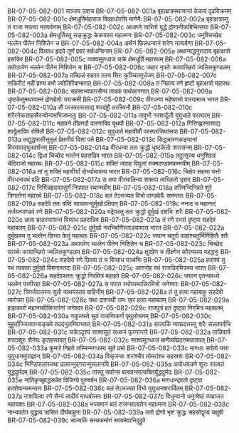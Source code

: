 BR-07-05-082-001	सञ्जय उवाच
BR-07-05-082-001a	बृहत्क्षत्रमथायान्तं केकयं दृढविक्रमम्
BR-07-05-082-001c	क्षेमधूर्तिर्महाराज विव्याधोरसि मार्गणैः
BR-07-05-082-002a	बृहत्क्षत्रस्तु तं राजा नवत्या नतपर्वणाम्
BR-07-05-082-002c	आजघ्ने त्वरितो युद्धे द्रोणानीकबिभित्सया
BR-07-05-082-003a	क्षेमधूर्तिस्तु सङ्क्रुद्धः केकयस्य महात्मनः
BR-07-05-082-003c	धनुश्चिच्छेद भल्लेन पीतेन निशितेन च
BR-07-05-082-004a	अथैनं छिन्नधन्वानं शरेण नतपर्वणा
BR-07-05-082-004c	विव्याध हृदये तूर्णं प्रवरं सर्वधन्विनाम्
BR-07-05-082-005a	अथान्यद्धनुरादाय बृहत्क्षत्रो हसन्निव
BR-07-05-082-005c	व्यश्वसूतध्वजं चक्रे क्षेमधूर्तिं महारथम्
BR-07-05-082-006a	ततोऽपरेण भल्लेन पीतेन निशितेन च
BR-07-05-082-006c	जहार नृपतेः कायाच्छिरो ज्वलितकुण्डलम्
BR-07-05-082-007a	तच्छिन्नं सहसा तस्य शिरः कुञ्चितमूर्धजम्
BR-07-05-082-007c	सकिरीटं महीं प्राप्य बभौ ज्योतिरिवाम्बरात्
BR-07-05-082-008a	तं निहत्य रणे हृष्टो बृहत्क्षत्रो महारथः
BR-07-05-082-008c	सहसाभ्यपतत्सैन्यं तावकं पार्थकारणात्
BR-07-05-082-009a	धृष्टकेतुमथायान्तं द्रोणहेतोः पराक्रमी
BR-07-05-082-009c	वीरधन्वा महेष्वासो वारयामास भारत
BR-07-05-082-010a	तौ परस्परमासाद्य शरदंष्ट्रौ तरस्विनौ
BR-07-05-082-010c	शरैरनेकसाहस्रैरन्योन्यमभिजघ्नतुः
BR-07-05-082-011a	तावुभौ नरशार्दूलौ युयुधाते परस्परम्
BR-07-05-082-011c	महावने तीव्रमदौ वारणाविव यूथपौ
BR-07-05-082-012a	गिरिगह्वरमासाद्य शार्दूलाविव रोषितौ
BR-07-05-082-012c	युयुधाते महावीर्यौ परस्परजिघांसया
BR-07-05-082-013a	तद्युद्धमासीत्तुमुलं प्रेक्षणीयं विशां पते
BR-07-05-082-013c	सिद्धचारणसङ्घानां विस्मयाद्भुतदर्शनम्
BR-07-05-082-014a	वीरधन्वा ततः क्रुद्धो धृष्टकेतोः शरासनम्
BR-07-05-082-014c	द्विधा चिच्छेद भल्लेन प्रहसन्निव भारत
BR-07-05-082-015a	तदुत्सृज्य धनुश्छिन्नं चेदिराजो महारथः
BR-07-05-082-015c	शक्तिं जग्राह विपुलां रुक्मदण्डामयस्मयीम्
BR-07-05-082-016a	तां तु शक्तिं महावीर्यां दोर्भ्यामायम्य भारत
BR-07-05-082-016c	चिक्षेप सहसा यत्तो वीरधन्वरथं प्रति
BR-07-05-082-017a	स तया वीरघातिन्या शक्त्या त्वभिहतो भृशम्
BR-07-05-082-017c	निर्भिन्नहृदयस्तूर्णं निपपात रथान्महीम्
BR-07-05-082-018a	तस्मिन्विनिहते शूरे त्रिगर्तानां महारथे
BR-07-05-082-018c	बलं तेऽभज्यत विभो पाण्डवेयैः समन्ततः
BR-07-05-082-019a	सहदेवे ततः षष्टिं सायकान्दुर्मुखोऽक्षिपत्
BR-07-05-082-019c	ननाद च महानादं तर्जयन्पाण्डवं रणे
BR-07-05-082-020a	मद्रेयस्तु ततः क्रुद्धो दुर्मुखं दशभिः शरैः
BR-07-05-082-020c	भ्राता भ्रातरमायान्तं विव्याध प्रहसन्निव
BR-07-05-082-021a	तं रणे रभसं दृष्ट्वा सहदेवं महाबलम्
BR-07-05-082-021c	दुर्मुखो नवभिर्बाणैस्ताडयामास भारत
BR-07-05-082-022a	दुर्मुखस्य तु भल्लेन छित्त्वा केतुं महाबलः
BR-07-05-082-022c	जघान चतुरो वाहांश्चतुर्भिर्निशितैः शरैः
BR-07-05-082-023a	अथापरेण भल्लेन पीतेन निशितेन च
BR-07-05-082-023c	चिच्छेद सारथेः कायाच्छिरो ज्वलितकुण्डलम्
BR-07-05-082-024a	क्षुरप्रेण च तीक्ष्णेन कौरव्यस्य महद्धनुः
BR-07-05-082-024c	सहदेवो रणे छित्त्वा तं च विव्याध पञ्चभिः
BR-07-05-082-025a	हताश्वं तु रथं त्यक्त्वा दुर्मुखो विमनास्तदा
BR-07-05-082-025c	आरुरोह रथं राजन्निरमित्रस्य भारत
BR-07-05-082-026a	सहदेवस्ततः क्रुद्धो निरमित्रं महाहवे
BR-07-05-082-026c	जघान पृतनामध्ये भल्लेन परवीरहा
BR-07-05-082-027a	स पपात रथोपस्थान्निरमित्रो जनेश्वरः
BR-07-05-082-027c	त्रिगर्तराजस्य सुतो व्यथयंस्तव वाहिनीम्
BR-07-05-082-028a	तं तु हत्वा महाबाहुः सहदेवो व्यरोचत
BR-07-05-082-028c	यथा दाशरथी रामः खरं हत्वा महाबलम्
BR-07-05-082-029a	हाहाकारो महानासीत्त्रिगर्तानां जनेश्वर
BR-07-05-082-029c	राजपुत्रं हतं दृष्ट्वा निरमित्रं महाबलम्
BR-07-05-082-030a	नकुलस्ते सुतं राजन्विकर्णं पृथुलोचनम्
BR-07-05-082-030c	मुहूर्ताज्जितवान्सङ्ख्ये तदद्भुतमिवाभवत्
BR-07-05-082-031a	सात्यकिं व्याघ्रदत्तस्तु शरैः सन्नतपर्वभिः
BR-07-05-082-031c	चक्रेऽदृश्यं साश्वसूतं सध्वजं पृतनान्तरे
BR-07-05-082-032a	तान्निवार्य शराञ्शूरः शैनेयः कृतहस्तवत्
BR-07-05-082-032c	साश्वसूतध्वजं बाणैर्व्याघ्रदत्तमपातयत्
BR-07-05-082-033a	कुमारे निहते तस्मिन्मगधस्य सुते प्रभो
BR-07-05-082-033c	मागधाः सर्वतो यत्ता युयुधानमुपाद्रवन्
BR-07-05-082-034a	विसृजन्तः शरांश्चैव तोमरांश्च सहस्रशः
BR-07-05-082-034c	भिण्डिपालांस्तथा प्रासान्मुद्गरान्मुसलानपि
BR-07-05-082-035a	अयोधयन्रणे शूराः सात्वतं युद्धदुर्मदम्
BR-07-05-082-035c	तांस्तु सर्वान्स बलवान्सात्यक्तिर्युद्धदुर्मदः
BR-07-05-082-035e	नातिकृच्छ्राद्धसन्नेव विजिग्ये पुरुषर्षभ
BR-07-05-082-036a	मागधान्द्रवतो दृष्ट्वा हतशेषान्समन्ततः
BR-07-05-082-036c	बलं तेऽभज्यत विभो युयुधानशरार्दितम्
BR-07-05-082-037a	नाशयित्वा रणे सैन्यं त्वदीयं माधवोत्तमः
BR-07-05-082-037c	विधुन्वानो धनुःश्रेष्ठं व्यभ्राजत महायशाः
BR-07-05-082-038a	भज्यमानं बलं राजन्सात्वतेन महात्मना
BR-07-05-082-038c	नाभ्यवर्तत युद्धाय त्रासितं दीर्घबाहुना
BR-07-05-082-039a	ततो द्रोणो भृशं क्रुद्धः सहसोद्वृत्य चक्षुषी
BR-07-05-082-039c	सात्यकिं सत्यकर्माणं स्वयमेवाभिदुद्रुवे
